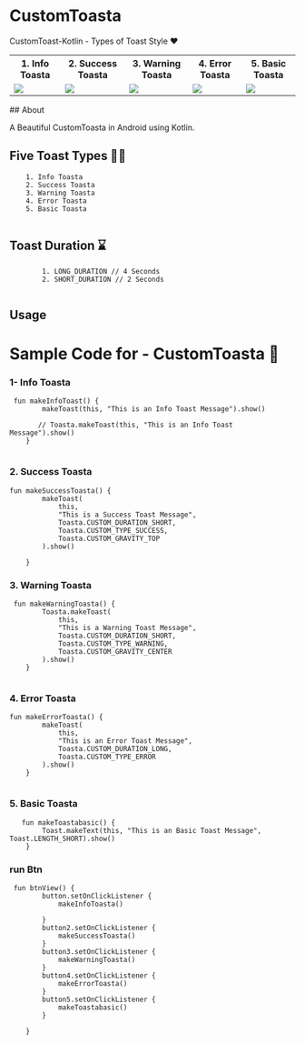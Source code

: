 # CustomToasta
CustomToast-Kotlin - Types of Toast Style ❤️
 
<table style="width:100%">
  <tr>
    <th>1. Info Toasta </th>
    <th>2. Success Toasta </th> 
    <th>3. Warning Toasta </th>
    <th>4. Error Toasta </th> 
    <th>5. Basic Toasta </th> 

   </tr>
  <tr>
    <td><img src = "https://github.com/Ahmedomarpro/CustomToasta/blob/master/app/src/main/res/Screenshots/Screenshot_20200402-103317.png?raw=true"/></td> 
    <td><img src = "https://github.com/Ahmedomarpro/CustomToasta/blob/master/app/src/main/res/Screenshots/Screenshot_20200402-103329.png?raw=true"/></td>
    <td><img src = "https://github.com/Ahmedomarpro/CustomToasta/blob/master/app/src/main/res/Screenshots/Screenshot_20200402-103334.png?raw=true"/></td> 
    <td><img src = "https://github.com/Ahmedomarpro/CustomToasta/blob/master/app/src/main/res/Screenshots/Screenshot_20200402-103348.png?raw=true "/></td> 
    <td><img src = "https://github.com/Ahmedomarpro/CustomToasta/blob/master/app/src/main/res/Screenshots/Screenshot_20200402-103353.png?raw=true "/></td>      
     </tr>
</table>
## About

A Beautiful CustomToasta in Android using Kotlin. 

## Five Toast Types 🖐🏼
``` 
    1. Info Toasta  
    2. Success Toasta   
    3. Warning Toasta  
    4. Error Toasta  
    5. Basic Toasta  
    
```
## Toast Duration ⌛️ 
```
        1. LONG_DURATION // 4 Seconds
        2. SHORT_DURATION // 2 Seconds
       
```
## Usage 

# Sample Code for - CustomToasta 🌟 

### 1- Info Toasta  
```
 fun makeInfoToast() {
        makeToast(this, "This is an Info Toast Message").show()
        
       // Toasta.makeToast(this, "This is an Info Toast Message").show()
    }


```
### 2. Success Toasta   
```
fun makeSuccessToasta() {
        makeToast(
            this,
            "This is a Success Toast Message",
            Toasta.CUSTOM_DURATION_SHORT,
            Toasta.CUSTOM_TYPE_SUCCESS,
            Toasta.CUSTOM_GRAVITY_TOP
        ).show()

    }

```
### 3. Warning Toasta
```
 fun makeWarningToasta() {
        Toasta.makeToast(
            this,
            "This is a Warning Toast Message",
            Toasta.CUSTOM_DURATION_SHORT,
            Toasta.CUSTOM_TYPE_WARNING,
            Toasta.CUSTOM_GRAVITY_CENTER
        ).show()
    }


```
### 4. Error Toasta
```
fun makeErrorToasta() {
        makeToast(
            this,
            "This is an Error Toast Message",
            Toasta.CUSTOM_DURATION_LONG,
            Toasta.CUSTOM_TYPE_ERROR
        ).show()
    }
    
```
### 5. Basic Toasta 
```
   fun makeToastabasic() {
        Toast.makeText(this, "This is an Basic Toast Message", Toast.LENGTH_SHORT).show()
    }

```

### run Btn 
```
 fun btnView() {
        button.setOnClickListener {
            makeInfoToasta()

        }
        button2.setOnClickListener {
            makeSuccessToasta()
        }
        button3.setOnClickListener {
            makeWarningToasta()
        }
        button4.setOnClickListener {
            makeErrorToasta()
        }
        button5.setOnClickListener {
            makeToastabasic()
        }

    }



```



